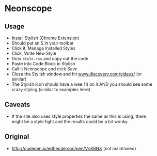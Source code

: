 # Neonscope

## Usage
- Install Stylish (Chrome Extension)
- Should put an S in your toolbar
- Click it, Manage Installed Styles
- Click, Write New Style
- Goto `style.css` and copy out the code
- Paste into Code Block in Stylish
- Call it Neonscope and click Save
- Close the Stylish window and hit www.discovery.com/videos/ (or similar)
- The Stylish icon should have a wee (1) on it AND you should see some crazy styling (similar to examples here)

## Caveats
- If the site also uses style properties the same as this is using, there might be a style fight and the results could be a bit wonky.

## Original
- http://codepen.io/edhenderson/pen/VvKBNX (not maintained)
